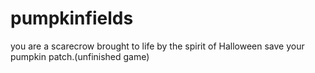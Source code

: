 # pumpkinfields
you are a scarecrow brought to life by the spirit of Halloween save your pumpkin patch.(unfinished game)
